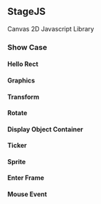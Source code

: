 ## StageJS

Canvas 2D Javascript Library

### Show Case

#### Hello Rect

#### Graphics

#### Transform

#### Rotate

#### Display Object Container

#### Ticker

#### Sprite


#### Enter Frame

#### Mouse Event
